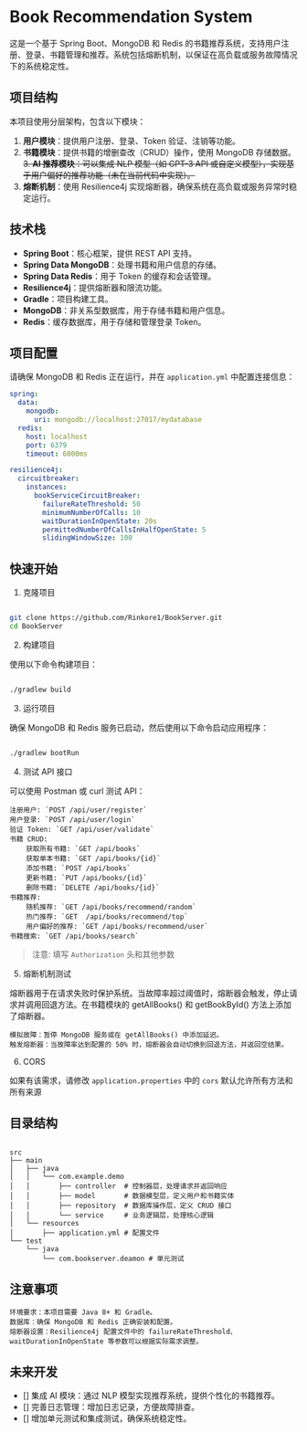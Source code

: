 # Book Recommendation System

这是一个基于 Spring Boot、MongoDB 和 Redis 的书籍推荐系统，支持用户注册、登录、书籍管理和推荐。系统包括熔断机制，以保证在高负载或服务故障情况下的系统稳定性。

## 项目结构

本项目使用分层架构，包含以下模块：

1. **用户模块**：提供用户注册、登录、Token 验证、注销等功能。
2. **书籍模块**：提供书籍的增删查改（CRUD）操作，使用 MongoDB 存储数据。
~~3. **AI 推荐模块**：可以集成 NLP 模型（如 GPT-3 API 或自定义模型），实现基于用户偏好的推荐功能（未在当前代码中实现）。~~
4. **熔断机制**：使用 Resilience4j 实现熔断器，确保系统在高负载或服务异常时稳定运行。

## 技术栈

- **Spring Boot**：核心框架，提供 REST API 支持。
- **Spring Data MongoDB**：处理书籍和用户信息的存储。
- **Spring Data Redis**：用于 Token 的缓存和会话管理。
- **Resilience4j**：提供熔断器和限流功能。
- **Gradle**：项目构建工具。
- **MongoDB**：非关系型数据库，用于存储书籍和用户信息。
- **Redis**：缓存数据库，用于存储和管理登录 Token。

## 项目配置

请确保 MongoDB 和 Redis 正在运行，并在 `application.yml` 中配置连接信息：

```yaml
spring:
  data:
    mongodb:
      uri: mongodb://localhost:27017/mydatabase
  redis:
    host: localhost
    port: 6379
    timeout: 6000ms

resilience4j:
  circuitbreaker:
    instances:
      bookServiceCircuitBreaker:
        failureRateThreshold: 50
        minimumNumberOfCalls: 10
        waitDurationInOpenState: 20s
        permittedNumberOfCallsInHalfOpenState: 5
        slidingWindowSize: 100
```

## 快速开始

1. 克隆项目

```bash

git clone https://github.com/Rinkore1/BookServer.git
cd BookServer
```
2. 构建项目

使用以下命令构建项目：

```bash

./gradlew build
```
3. 运行项目

确保 MongoDB 和 Redis 服务已启动，然后使用以下命令启动应用程序：

```bash

./gradlew bootRun
```
4. 测试 API 接口

可以使用 Postman 或 curl 测试 API：

    注册用户: `POST /api/user/register`
    用户登录: `POST /api/user/login`
    验证 Token: `GET /api/user/validate`
    书籍 CRUD:
        获取所有书籍: `GET /api/books`
        获取单本书籍: `GET /api/books/{id}`
        添加书籍: `POST /api/books`
        更新书籍: `PUT /api/books/{id}`
        删除书籍: `DELETE /api/books/{id}`
    书籍推荐:
        随机推荐: `GET /api/books/recommend/random`
        热门推荐: `GET  /api/books/recommend/top`
        用户偏好的推荐: `GET /api/books/recommend/user`
    书籍搜索: `GET /api/books/search`

> 注意: 填写 `Authorization` 头和其他参数

5. 熔断机制测试

熔断器用于在请求失败时保护系统。当故障率超过阈值时，熔断器会触发，停止请求并调用回退方法。在书籍模块的 getAllBooks() 和 getBookById() 方法上添加了熔断器。

    模拟故障：暂停 MongoDB 服务或在 getAllBooks() 中添加延迟。
    触发熔断器：当故障率达到配置的 50% 时，熔断器会自动切换到回退方法，并返回空结果。

6. CORS

如果有该需求，请修改 `application.properties` 中的 `cors`
默认允许所有方法和所有来源

## 目录结构

```plaintext

src
├── main
│   ├── java
│   │   └── com.example.demo
│   │       ├── controller  # 控制器层，处理请求并返回响应
│   │       ├── model       # 数据模型层，定义用户和书籍实体
│   │       ├── repository  # 数据库操作层，定义 CRUD 接口
│   │       └── service     # 业务逻辑层，处理核心逻辑
│   └── resources
│       ├── application.yml # 配置文件
└── test
    └── java
        └── com.bookserver.deamon # 单元测试
```
## 注意事项

    环境要求：本项目需要 Java 8+ 和 Gradle。
    数据库：确保 MongoDB 和 Redis 正确安装和配置。
    熔断器设置：Resilience4j 配置文件中的 failureRateThreshold、waitDurationInOpenState 等参数可以根据实际需求调整。

## 未来开发

- [] 集成 AI 模块：通过 NLP 模型实现推荐系统，提供个性化的书籍推荐。
- [] 完善日志管理：增加日志记录，方便故障排查。
- [] 增加单元测试和集成测试，确保系统稳定性。